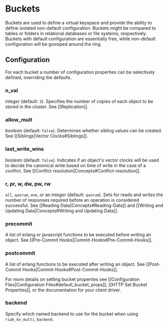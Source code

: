 # Buckets

Buckets are used to define a virtual keyspace and provide the ability to define
isolated non-default configuration. Buckets might be compared to tables or
folders in relational databases or file systems, respectively. Buckets with
default configuration are essentially free, while non-default configuration will
be gossiped around the ring.

## Configuration

For each bucket a number of configuration properties can be selectively defined,
overriding the defaults.

### n_val

*integer* (default: `3`). Specifies the number of copies of each object to be
stored in the cluster. See [[Replication]].

### allow_mult

*boolean* (default: `false`). Determines whether sibling values can be created.
See [[Siblings|Vector Clocks#Siblings]].

### last_write_wins

*boolean* (default: `false`). Indicates if an object's vector clocks will be
used to decide the canonical write based on time of write in the case of a
conflict. See [[Conflict resolution|Concepts#Conflict-resolution]].

### r, pr, w, dw, pw, rw

`all`, `quorum`, `one`, or an *integer* (default: `quorum`). Sets for reads and
writes the number of responses required before an operation is considered
successful. See [[Reading Data|Concepts#Reading-Data]] and [[Writing and
Updating Data|Concepts#Writing and Updating Data]].

### precommit

A list of erlang or javascript functions to be executed before writing an
object. See [[Pre-Commit Hooks|Commit-Hooks#Pre-Commit-Hooks]].

### postcommit

A list of erlang functions to be executed after writing an object. See
[[Post-Commit Hooks|Commit-Hooks#Post-Commit-Hooks]].

For more details on setting bucket properties see [[Configuration
Files|Configuration Files#default_bucket_props]],
[[HTTP Set Bucket Properties]], or the documentation for your client driver.

### backend
Specify which named backend to use for the bucket when using `riak_kv_multi_backend`.
